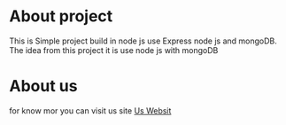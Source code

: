 <h1>About project</h1>
This is Simple project build in node js use Express node js and mongoDB.
The idea from this project it is use node js with mongoDB

<br/>
<h1>About us</h1>
for know mor you can visit us site
<a href="https://ibdaa.kesug.com/" target="_blank">Us Websit</a>
